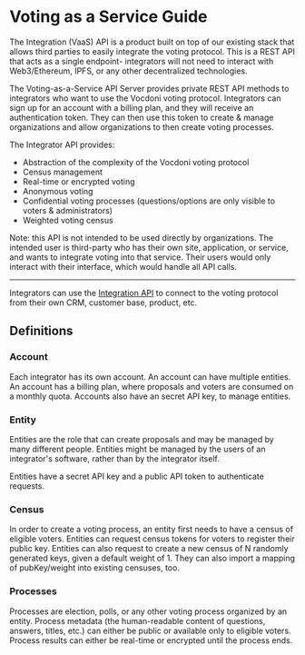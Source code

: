 # Voting as a Service Guide

The Integration (VaaS) API is a product built on top of our existing stack that allows third parties to easily integrate the voting protocol. This is a REST API that acts as a single endpoint- integrators will not need to interact with Web3/Ethereum, IPFS, or any other decentralized technologies. 

The Voting-as-a-Service API Server provides private REST API methods to integrators who want to use the Vocdoni voting protocol. Integrators can sign up for an account with a billing plan, and they will receive an authentication token. They can then use this token to create & manage organizations and allow organizations to then create voting processes. 

The Integrator API provides:
- Abstraction of the complexity of the Vocdoni voting protocol
- Census management
- Real-time or encrypted voting
- Anonymous voting
- Confidential voting processes (questions/options are only visible to voters & administrators)
- Weighted voting census


Note: this API is not intended to be used directly by organizations. The intended user is third-party who has their own site, application, or service, and wants to integrate voting into that service. Their users would only interact with their interface, which would handle all API calls. 

---

Integrators can use the [Integration API](vaas-api.md) to connect to the voting protocol from their own CRM, customer base, product, etc. 

## Definitions

### Account

Each integrator has its own account. An account can have multiple entities. An account has a billing plan, where proposals and voters are consumed on a monthly quota. Accounts also have an secret API key, to manage entities.

### Entity

Entities are the role that can create proposals and may be managed by many different people. Entities might be managed by the users of an integrator's software, rather than by the integrator itself. 

Entities have a secret API key and a public API token to authenticate requests.

### Census

In order to create a voting process, an entity first needs to have a census of eligible voters. Entities can request census tokens for voters to register their public key. Entities can also request to create a new census of N randomly generated keys, given a default weight of 1. They can also import a mapping of pubKey/weight into existing censuses, too.

### Processes

Processes are election, polls, or any other voting process organized by an entity. Process metadata (the human-readable content of questions, answers, titles, etc.) can either be public or available only to eligible voters. Process results can either be real-time or encrypted until the process ends.

